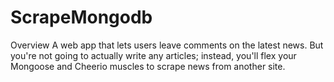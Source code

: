 # ScrapeMongodb
Overview  A web app that lets users leave comments on the latest news. But you're not going to actually write any articles; instead, you'll flex your Mongoose and Cheerio muscles to scrape news from another site.
